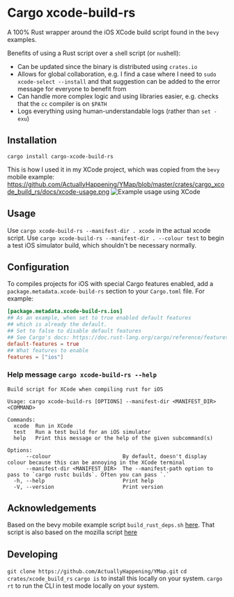 # Cargo xcode-build-rs
A 100% Rust wrapper around the iOS XCode build script found in the `bevy` examples.

Benefits of using a Rust script over a `sh`ell script (or `nu`shell):
- Can be updated since the binary is distributed using `crates.io`
- Allows for global collaboration, e.g. I find a case where I need to `sudo xcode-select --install` and that suggestion can be added to the error message for everyone to benefit from
- Can handle more complex logic and using libraries easier, e.g. checks that the `cc` compiler is on `$PATH`
- Logs everything using human-understandable logs (rather than `set -exu`)

## Installation
```nu
cargo install cargo-xcode-build-rs
```

This is how I used it in my XCode project, which was copied from the `bevy` mobile example:
<https://github.com/ActuallyHappening/YMap/blob/master/crates/cargo_xcode_build_rs/docs/xcode-usage.png>
![Example usage using XCode](docs-xcode-usage)

## Usage
Use `cargo xcode-build-rs --manifest-dir . xcode` in the actual xcode script.
Use `cargo xcode-build-rs --manifest-dir . --colour test` to begin a test iOS simulator build, which shouldn't be necessary normally.

## Configuration
To compiles projects for iOS with special Cargo features enabled, add a `package.metadata.xcode-build-rs` section to your `Cargo.toml` file. For example:
```toml
[package.metadata.xcode-build-rs.ios]
## As an example, when set to true enabled default features
## which is already the default.
## Set to false to disable default features
## See Cargo's docs: https://doc.rust-lang.org/cargo/reference/features.html#dependency-features
default-features = true
## What features to enable
features = ["ios"]
```

### Help message `cargo xcode-build-rs --help`
```text
Build script for XCode when compiling rust for iOS

Usage: cargo xcode-build-rs [OPTIONS] --manifest-dir <MANIFEST_DIR> <COMMAND>

Commands:
  xcode  Run in XCode
  test   Run a test build for an iOS simulator
  help   Print this message or the help of the given subcommand(s)

Options:
      --colour                       By default, doesn't display colour because this can be annoying in the XCode terminal
      --manifest-dir <MANIFEST_DIR>  The --manifest-path option to pass to `cargo rustc builds`. Often you can pass `.`
  -h, --help                         Print help
  -V, --version                      Print version
```

## Acknowledgements
Based on the bevy mobile example script `build_rust_deps.sh` [here](https://github.com/bevyengine/bevy/blob/main/examples/mobile/build_rust_deps.sh).
That script is also based on the mozilla script [here](https://github.com/mozilla/glean/blob/main/build-scripts/xc-universal-binary.sh)

## Developing
`git clone https://github.com/ActuallyHappening/YMap.git`
`cd crates/xcode_build_rs`
`cargo is` to install this locally on your system.
`cargo rt` to run the CLI in test mode locally on your system.